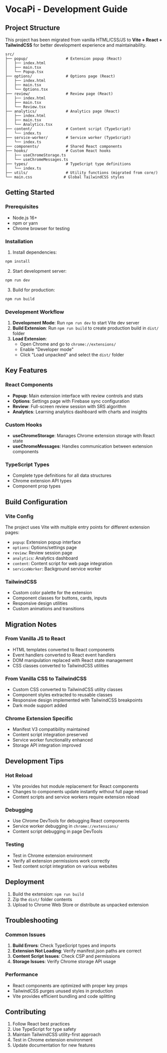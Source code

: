 # VocaPi - Development Guide

## Project Structure

This project has been migrated from vanilla HTML/CSS/JS to **Vite + React + TailwindCSS** for better development experience and maintainability.

```
src/
├── popup/                 # Extension popup (React)
│   ├── index.html
│   ├── main.tsx
│   └── Popup.tsx
├── options/               # Options page (React)
│   ├── index.html
│   ├── main.tsx
│   └── Options.tsx
├── review/                # Review page (React)
│   ├── index.html
│   ├── main.tsx
│   └── Review.tsx
├── analytics/             # Analytics page (React)
│   ├── index.html
│   ├── main.tsx
│   └── Analytics.tsx
├── content/               # Content script (TypeScript)
│   └── index.ts
├── service-worker/        # Service worker (TypeScript)
│   └── index.ts
├── components/            # Shared React components
├── hooks/                 # Custom React hooks
│   ├── useChromeStorage.ts
│   └── useChromeMessages.ts
├── types/                 # TypeScript type definitions
│   └── index.ts
├── utils/                 # Utility functions (migrated from core/)
└── main.css              # Global TailwindCSS styles
```

## Getting Started

### Prerequisites

- Node.js 16+
- npm or yarn
- Chrome browser for testing

### Installation

1. Install dependencies:

```bash
npm install
```

2. Start development server:

```bash
npm run dev
```

3. Build for production:

```bash
npm run build
```

### Development Workflow

1. **Development Mode**: Run `npm run dev` to start Vite dev server
2. **Build Extension**: Run `npm run build` to create production build in `dist/` folder
3. **Load Extension**:
   - Open Chrome and go to `chrome://extensions/`
   - Enable "Developer mode"
   - Click "Load unpacked" and select the `dist/` folder

## Key Features

### React Components

- **Popup**: Main extension interface with review controls and stats
- **Options**: Settings page with Firebase sync configuration
- **Review**: Full-screen review session with SRS algorithm
- **Analytics**: Learning analytics dashboard with charts and insights

### Custom Hooks

- **useChromeStorage**: Manages Chrome extension storage with React state
- **useChromeMessages**: Handles communication between extension components

### TypeScript Types

- Complete type definitions for all data structures
- Chrome extension API types
- Component prop types

## Build Configuration

### Vite Config

The project uses Vite with multiple entry points for different extension pages:

- `popup`: Extension popup interface
- `options`: Options/settings page
- `review`: Review session page
- `analytics`: Analytics dashboard
- `content`: Content script for web page integration
- `serviceWorker`: Background service worker

### TailwindCSS

- Custom color palette for the extension
- Component classes for buttons, cards, inputs
- Responsive design utilities
- Custom animations and transitions

## Migration Notes

### From Vanilla JS to React

- HTML templates converted to React components
- Event handlers converted to React event handlers
- DOM manipulation replaced with React state management
- CSS classes converted to TailwindCSS utilities

### From Vanilla CSS to TailwindCSS

- Custom CSS converted to TailwindCSS utility classes
- Component styles extracted to reusable classes
- Responsive design implemented with TailwindCSS breakpoints
- Dark mode support added

### Chrome Extension Specific

- Manifest V3 compatibility maintained
- Content script integration preserved
- Service worker functionality enhanced
- Storage API integration improved

## Development Tips

### Hot Reload

- Vite provides hot module replacement for React components
- Changes to components update instantly without full page reload
- Content scripts and service workers require extension reload

### Debugging

- Use Chrome DevTools for debugging React components
- Service worker debugging in `chrome://extensions/`
- Content script debugging in page DevTools

### Testing

- Test in Chrome extension environment
- Verify all extension permissions work correctly
- Test content script integration on various websites

## Deployment

1. Build the extension: `npm run build`
2. Zip the `dist/` folder contents
3. Upload to Chrome Web Store or distribute as unpacked extension

## Troubleshooting

### Common Issues

1. **Build Errors**: Check TypeScript types and imports
2. **Extension Not Loading**: Verify manifest.json paths are correct
3. **Content Script Issues**: Check CSP and permissions
4. **Storage Issues**: Verify Chrome storage API usage

### Performance

- React components are optimized with proper key props
- TailwindCSS purges unused styles in production
- Vite provides efficient bundling and code splitting

## Contributing

1. Follow React best practices
2. Use TypeScript for type safety
3. Maintain TailwindCSS utility-first approach
4. Test in Chrome extension environment
5. Update documentation for new features
